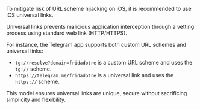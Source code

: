 To mitigate risk of URL scheme hijacking on iOS, it is recommended to use
iOS universal links.

Universal links prevents malicious application interception through a vetting
process using standard web link (HTTP/HTTPS).

For instance, the Telegram app supports both custom URL schemes and universal links:

* `tg://resolve?domain=fridadotre` is a custom URL scheme and uses the `tg://` scheme.
* `https://telegram.me/fridadotre` is a universal link and uses the `https://` scheme.

This model ensures universal links are unique, secure without sacrificing simplicity
and flexibility.
